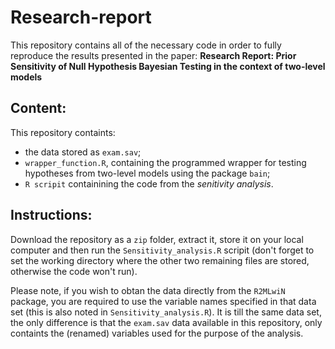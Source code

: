 # Research-report
 
This repository contains all of the necessary code in order to fully reproduce the results presented in the paper: **Research Report: Prior Sensitivity of Null Hypothesis Bayesian Testing in the context of two-level models**

## Content:
This repository containts: 
 - the data stored as  `exam.sav`; 
 - `wrapper_function.R`, containing the programmed wrapper for testing hypotheses from two-level models using the package `bain`;
 - `R scripit` containining the code from the *senitivity analysis*.

## Instructions:
Download the repository as a `zip` folder, extract it, store it on your local computer and then run the `Sensitivity_analysis.R` scripit (don't forget to set the working directory where the other two remaining files are stored, otherwise the code won't run).


Please note, if you wish to obtan the data directly from the `R2MLwiN` package, you are required to use the variable names specified in that data set (this is also noted in `Sensitivity_analysis.R`). It is till the same data set, the only difference is that the `exam.sav` data available in this repository, only containts the (renamed) variables used for the purpose of the analysis.
